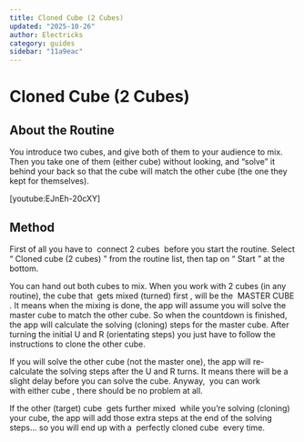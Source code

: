 ```yaml
---
title: Cloned Cube (2 Cubes)
updated: "2025-10-26"
author: Electricks
category: guides
sidebar: "11a9eac"
---
```


# Cloned Cube (2 Cubes)

## About the Routine

You introduce two cubes, and give both of them to your audience to mix. Then you take one of them (either cube) without looking, and “solve” it behind your back so that the cube will match the other cube (the one they kept for themselves).

[youtube:EJnEh-20cXY]

## Method

First of all you have to  connect 2 cubes  before you start the routine. Select “ Cloned cube (2 cubes) ” from the routine list, then tap on “ Start ” at the bottom.

You can hand out both cubes to mix. When you work with 2 cubes (in any routine), the cube that  gets mixed (turned) first , will be the  MASTER CUBE . It means when the mixing is done, the app will assume you will solve the master cube to match the other cube. So when the countdown is finished, the app will calculate the solving (cloning) steps for the master cube. After turning the initial U and R (orientating steps) you just have to follow the instructions to clone the other cube.

If you will solve the other cube (not the master one), the app will re-calculate the solving steps after the U and R turns. It means there will be a slight delay before you can solve the cube. Anyway,  you can work with either cube , there should be no problem at all.

If the other (target) cube  gets further mixed  while you’re solving (cloning) your cube, the app will add those extra steps at the end of the solving steps… so you will end up with a  perfectly cloned cube  every time.